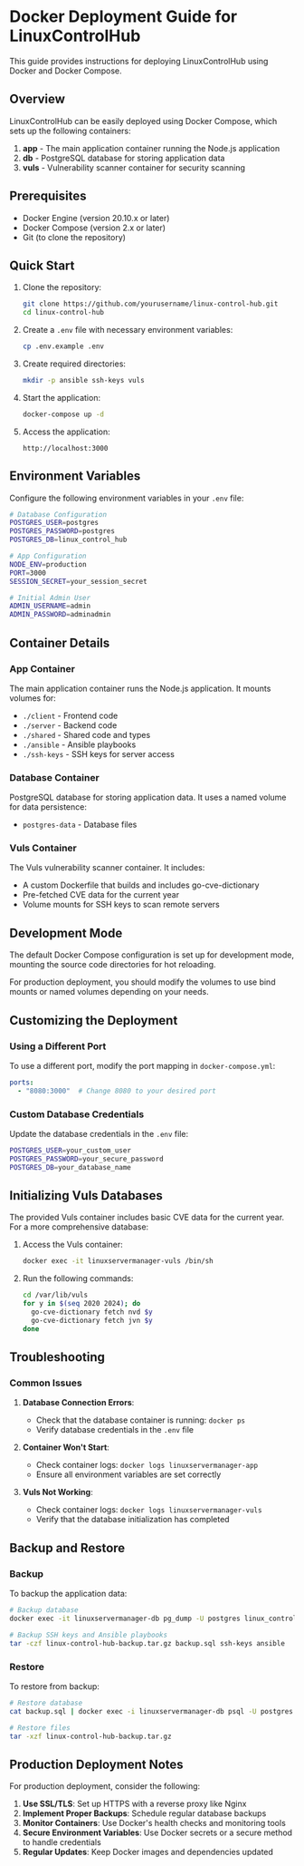 # Docker Deployment Guide for LinuxControlHub

This guide provides instructions for deploying LinuxControlHub using Docker and Docker Compose.

## Overview

LinuxControlHub can be easily deployed using Docker Compose, which sets up the following containers:

1. **app** - The main application container running the Node.js application
2. **db** - PostgreSQL database for storing application data
3. **vuls** - Vulnerability scanner container for security scanning

## Prerequisites

- Docker Engine (version 20.10.x or later)
- Docker Compose (version 2.x or later)
- Git (to clone the repository)

## Quick Start

1. Clone the repository:
   ```bash
   git clone https://github.com/yourusername/linux-control-hub.git
   cd linux-control-hub
   ```

2. Create a `.env` file with necessary environment variables:
   ```bash
   cp .env.example .env
   ```

3. Create required directories:
   ```bash
   mkdir -p ansible ssh-keys vuls
   ```

4. Start the application:
   ```bash
   docker-compose up -d
   ```

5. Access the application:
   ```
   http://localhost:3000
   ```

## Environment Variables

Configure the following environment variables in your `.env` file:

```bash
# Database Configuration
POSTGRES_USER=postgres
POSTGRES_PASSWORD=postgres
POSTGRES_DB=linux_control_hub

# App Configuration
NODE_ENV=production
PORT=3000 
SESSION_SECRET=your_session_secret

# Initial Admin User
ADMIN_USERNAME=admin
ADMIN_PASSWORD=adminadmin
```

## Container Details

### App Container

The main application container runs the Node.js application. It mounts volumes for:

- `./client` - Frontend code
- `./server` - Backend code 
- `./shared` - Shared code and types
- `./ansible` - Ansible playbooks
- `./ssh-keys` - SSH keys for server access

### Database Container

PostgreSQL database for storing application data. It uses a named volume for data persistence:

- `postgres-data` - Database files

### Vuls Container

The Vuls vulnerability scanner container. It includes:

- A custom Dockerfile that builds and includes go-cve-dictionary
- Pre-fetched CVE data for the current year
- Volume mounts for SSH keys to scan remote servers

## Development Mode

The default Docker Compose configuration is set up for development mode, mounting the source code directories for hot reloading.

For production deployment, you should modify the volumes to use bind mounts or named volumes depending on your needs.

## Customizing the Deployment

### Using a Different Port

To use a different port, modify the port mapping in `docker-compose.yml`:

```yaml
ports:
  - "8080:3000"  # Change 8080 to your desired port
```

### Custom Database Credentials

Update the database credentials in the `.env` file:

```bash
POSTGRES_USER=your_custom_user
POSTGRES_PASSWORD=your_secure_password
POSTGRES_DB=your_database_name
```

## Initializing Vuls Databases

The provided Vuls container includes basic CVE data for the current year. For a more comprehensive database:

1. Access the Vuls container:
   ```bash
   docker exec -it linuxservermanager-vuls /bin/sh
   ```

2. Run the following commands:
   ```bash
   cd /var/lib/vuls
   for y in $(seq 2020 2024); do
     go-cve-dictionary fetch nvd $y
     go-cve-dictionary fetch jvn $y
   done
   ```

## Troubleshooting

### Common Issues

1. **Database Connection Errors**:
   - Check that the database container is running: `docker ps`
   - Verify database credentials in the `.env` file

2. **Container Won't Start**:
   - Check container logs: `docker logs linuxservermanager-app`
   - Ensure all environment variables are set correctly

3. **Vuls Not Working**:
   - Check container logs: `docker logs linuxservermanager-vuls`
   - Verify that the database initialization has completed

## Backup and Restore

### Backup

To backup the application data:

```bash
# Backup database
docker exec -it linuxservermanager-db pg_dump -U postgres linux_control_hub > backup.sql

# Backup SSH keys and Ansible playbooks
tar -czf linux-control-hub-backup.tar.gz backup.sql ssh-keys ansible
```

### Restore

To restore from backup:

```bash
# Restore database
cat backup.sql | docker exec -i linuxservermanager-db psql -U postgres linux_control_hub

# Restore files
tar -xzf linux-control-hub-backup.tar.gz
```

## Production Deployment Notes

For production deployment, consider the following:

1. **Use SSL/TLS**: Set up HTTPS with a reverse proxy like Nginx
2. **Implement Proper Backups**: Schedule regular database backups
3. **Monitor Containers**: Use Docker's health checks and monitoring tools
4. **Secure Environment Variables**: Use Docker secrets or a secure method to handle credentials
5. **Regular Updates**: Keep Docker images and dependencies updated
